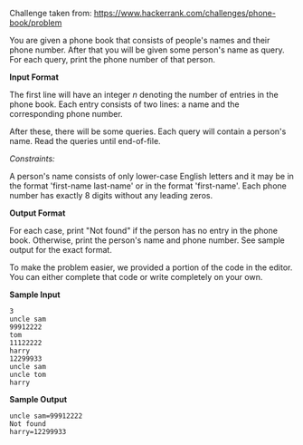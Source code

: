 Challenge taken from: https://www.hackerrank.com/challenges/phone-book/problem

You are given a phone book that consists of people's names and their phone number. After that you will be given some person's name as query. For each query, print the phone number of that person.

**Input Format**

The first line will have an integer _n_ denoting the number of entries in the phone book. Each entry consists of two lines: a name and the corresponding phone number. 

After these, there will be some queries. Each query will contain a person's name. Read the queries until end-of-file.

_Constraints:_

A person's name consists of only lower-case English letters and it may be in the format 'first-name last-name' or in the format 'first-name'. Each phone number has exactly 8 digits without any leading zeros.

**Output Format**

For each case, print "Not found" if the person has no entry in the phone book. Otherwise, print the person's name and phone number. See sample output for the exact format.

To make the problem easier, we provided a portion of the code in the editor. You can either complete that code or write completely on your own.

**Sample Input**

```
3
uncle sam
99912222
tom
11122222
harry
12299933
uncle sam
uncle tom
harry
```

**Sample Output**

```
uncle sam=99912222
Not found
harry=12299933
```
